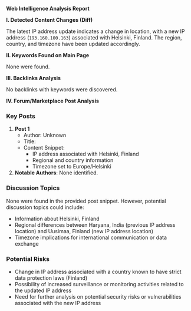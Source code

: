 **Web Intelligence Analysis Report**

**I. Detected Content Changes (Diff)**

The latest IP address update indicates a change in location, with a new IP address (`193.160.100.163`) associated with Helsinki, Finland. The region, country, and timezone have been updated accordingly.

**II. Keywords Found on Main Page**

None were found.

**III. Backlinks Analysis**

No backlinks with keywords were discovered.

**IV. Forum/Marketplace Post Analysis**

### Key Posts

1. **Post 1**
	* Author: Unknown
	* Title:
	* Content Snippet:
		+ IP address associated with Helsinki, Finland
		+ Regional and country information
		+ Timezone set to Europe/Helsinki
2. **Notable Authors**: None identified.

### Discussion Topics

None were found in the provided post snippet. However, potential discussion topics could include:

* Information about Helsinki, Finland
* Regional differences between Haryana, India (previous IP address location) and Uusimaa, Finland (new IP address location)
* Timezone implications for international communication or data exchange

### Potential Risks

* Change in IP address associated with a country known to have strict data protection laws (Finland)
* Possibility of increased surveillance or monitoring activities related to the updated IP address
* Need for further analysis on potential security risks or vulnerabilities associated with the new IP address